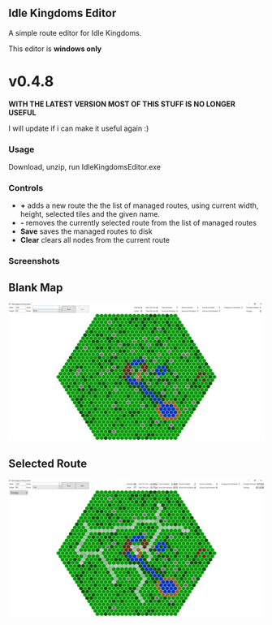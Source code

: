 ## Idle Kingdoms Editor

A simple route editor for Idle Kingdoms.

This editor is **windows only**

v0.4.8
======

**WITH THE LATEST VERSION MOST OF THIS STUFF IS NO LONGER USEFUL**

I will update if i can make it useful again :)

### Usage 

Download, unzip, run IdleKingdomsEditor.exe

### Controls

* **\+** adds a new route the the list of managed routes, using current width, height, selected tiles and the given name.
* **\-** removes the currently selected route from the list of managed routes
* **Save** saves the managed routes to disk
* **Clear** clears all nodes from the current route

### Screenshots

Blank Map
---------

![clear map](images/blank.png)

Selected Route
--------------

![selected route map](images/selected.png)